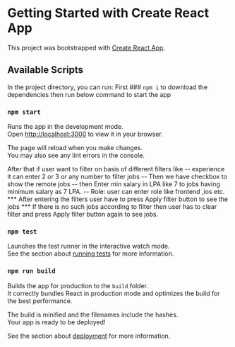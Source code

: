 # Getting Started with Create React App

This project was bootstrapped with [Create React App](https://github.com/facebook/create-react-app).

## Available Scripts

In the project directory, you can run:
First ### `npm i` to download the dependencies then 
run below command to start the app
### `npm start`

Runs the app in the development mode.\
Open [http://localhost:3000](http://localhost:3000) to view it in your browser.

The page will reload when you make changes.\
You may also see any lint errors in the console.

After that if user want to filter on basis of different filters like
-- experience it can enter 2 or 3 or any number to filter jobs
-- Then we have checkbox to show the remote jobs
-- then Enter min salary in LPA like 7 to jobs having minimum salary as 7 LPA.
-- Role: user can enter role like frontend ,ios etc.
*** After entering the filters user have to press Apply filter button to see the jobs 
*** If there is no such jobs according to filter then user has to clear filter and  press Apply filter button again to see jobs.

### `npm test`

Launches the test runner in the interactive watch mode.\
See the section about [running tests](https://facebook.github.io/create-react-app/docs/running-tests) for more information.

### `npm run build`

Builds the app for production to the `build` folder.\
It correctly bundles React in production mode and optimizes the build for the best performance.

The build is minified and the filenames include the hashes.\
Your app is ready to be deployed!

See the section about [deployment](https://facebook.github.io/create-react-app/docs/deployment) for more information.

